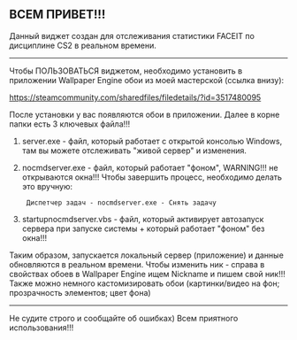ВСЕМ ПРИВЕТ!!!
----------------------------------------------------------------------------------

Данный виджет создан для отслеживания статистики FACEIT по дисциплине CS2 в
реальном времени.

----------------------------------------------------------------------------------

Чтобы ПОЛЬЗОВАТЬСЯ виджетом, необходимо установить в приложении Wallpaper Engine
обои из моей мастерской (ссылка внизу):

https://steamcommunity.com/sharedfiles/filedetails/?id=3517480095

После установки у вас появляются обои в приложении. Далее в корне папки есть 3
ключевых файла!!!

1. server.exe - файл, который работает с открытой консолью Windows, там вы можете
   отслеживать "живой сервер" и изменения.

2. nocmdserver.exe - файл, который работает "фоном",  WARNING!!!  не открываются
окна!!! Чтобы завершить процесс, необходимо делать это вручную:

		Диспетчер задач - nocmdserver.exe - Снять задачу

3. startupnocmdserver.vbs - файл, который активирует автозапуск сервера при
запуске системы + который работает "фоном" без окна!!!

Таким образом, запускается локальный сервер (приложение) и данные обновляются в
реальном времени. Чтобы изменить ник - справа в свойствах обоев в Wallpaper Engine
ищем Nickname и пишем свой ник!!! Также можно немного кастомизировать обои
(картинки/видео на фон; прозрачность элементов; цвет фона)

----------------------------------------------------------------------------------

Не судите строго и сообщайте об ошибках) Всем приятного использования!!!
